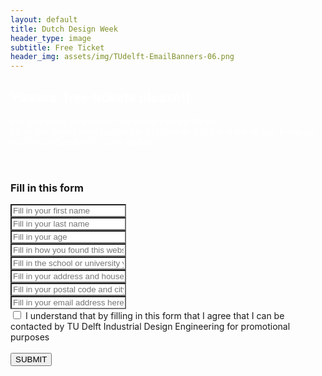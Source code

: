 ```yaml
---
layout: default
title: Dutch Design Week
header_type: image
subtitle: Free Ticket
header_img: assets/img/TUdelft-EmailBanners-06.png
---
```


<div class="card shadow text-center purple-card">
  <div class="card-body">
    <h2 class="card-title NeueMachina-h3" style="color: white;">Yaaass, free tickets please!!</h2>
    <p class="card-text open-sans" style="color: white;">We give away free tickets for Dutch Design Week!<br>
Fill in this form below before <span class="NeueMachina">8th of October 2023</span> and we let you know <span class="NeueMachina">on the 11th of October if you’re lucky!</span></p>
  </div>
</div>
<br>

<div class="card shadow text-center orange-card">
  <div class="card-body">
    <h3 class="card-title NeueMachina-h3">Fill in this form</h3>

<form action="https://docs.google.com/forms/d/e/1FAIpQLSdRvisHktlsMO-OtfMKGwuR_T5vT8f4iFaxY3dCaEVLKUFCVw/formResponse" method="POST">
        <div class="form-group">
            <!-- <label>Name:</label><br> -->
            <input class="form-control text-center" name="entry.409178399" required type="text" placeholder="Fill in your first name" style="background-color: white"/>
        </div>
        <div class="form-group">
            <input class="form-control text-center" name="entry.863279927" required type="text" placeholder="Fill in your last name" style="background-color: white"/>
        </div>
        <div class="form-group">
            <input class="form-control text-center" name="entry.224751868" required type="text" placeholder="Fill in your age" style="background-color: white"/>
        </div>
        <div class="form-group">
            <input class="form-control text-center" name="entry.1239264095" required type="text" placeholder="Fill in how you found this website" style="background-color: white"/>
        </div>
        <div class="form-group">
            <input class="form-control text-center" name="entry.368435896" required type="text" placeholder="Fill in the school or university your attending / company you work at " style="background-color: white"/>
        </div>
         <div class="form-group">
            <input class="form-control text-center" name="entry.978838047" required type="text" placeholder="Fill in your address and house number" style="background-color: white"/>
        </div>
         <div class="form-group">
            <input class="form-control text-center" name="entry.367185473" required type="text" placeholder="Fill in your postal code and city" style="background-color: white"/>
        </div>
        <div class="form-group">
            <!-- <label>Email:</label><br> -->
            <input class="form-control text-center" name="entry.1173874462" required type="text" placeholder="Fill in your email address here" style="background-color: white"/>
        </div>
        <div class="form-check">
            <input class="form-check-input" type="checkbox" name="entry.1861519251" id="flexCheckDefault" value="I understand that by filling in this form that I agree that I can be contacted by TU Delft Industrial Design Engineering for promotional purposes">
            <label class="form-check-label open-sans" for="flexCheckDefault">I understand that by filling in this form that I agree that I can be contacted by TU Delft Industrial Design Engineering for promotional purposes</label>
        </div><br>
        <input type="submit" value="SUBMIT" class="btn btn-primary">
        <!-- <h3>SEE YOU SOON!</h3> -->
    </form>
  </div>
</div>
<br>